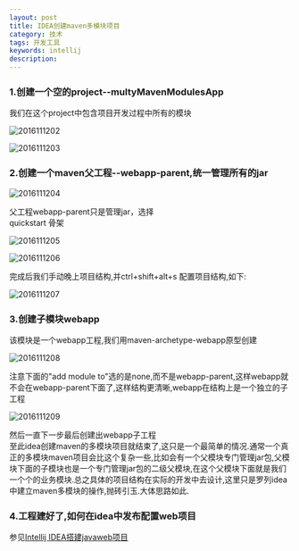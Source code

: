 ```yaml
---
layout: post
title: IDEA创建maven多模块项目
category: 技术
tags: 开发工具
keywords: intellij
description:
---
```

### 1.创建一个空的project--multyMavenModulesApp

我们在这个project中包含项目开发过程中所有的模块

![2016111202](http://ogiythg18.bkt.clouddn.com/2016-11-12-ideaMultiMaven01.png)

![2016111203](http://ogiythg18.bkt.clouddn.com/2016-11-12-ideaMultiMaven02.png)

### 2.创建一个maven父工程--webapp-parent,统一管理所有的jar

![2016111204](http://ogiythg18.bkt.clouddn.com/2016-11-12-ideaMultiMaven03.png)

父工程webapp-parent只是管理jar，选择  
quickstart 骨架

![2016111205](http://ogiythg18.bkt.clouddn.com/2016-11-12-ideaMultiMaven04.png)

![2016111206](http://ogiythg18.bkt.clouddn.com/2016-11-12-ideaMultiMaven05.png)

完成后我们手动晚上项目结构,并ctrl+shift+alt+s
配置项目结构,如下:  

![2016111207](http://ogiythg18.bkt.clouddn.com/2016-11-12-ideaMultiMaven06.png)

### 3.创建子模块webapp

该模块是一个webapp工程,我们用maven-archetype-webapp原型创建  

![2016111208](http://ogiythg18.bkt.clouddn.com/2016-11-12-ideaMultiMaven07.png)

注意下面的"add module to"选的是none,而不是webapp-parent,这样webapp就不会在webapp-parent下面了,这样结构更清晰,webapp在结构上是一个独立的子工程

![2016111209](http://ogiythg18.bkt.clouddn.com/2016-11-12-ideaMultiMaven08.png)

然后一直下一步最后创建出webapp子工程  
至此idea创建maven的多模块项目就结束了,这只是一个最简单的情况.通常一个真正的多模块maven项目会比这个复杂一些,比如会有一个父模块专门管理jar包,父模块下面的子模块也是一个专门管理jar包的二级父模块,在这个父模块下面就是我们一个个的业务模块.总之具体的项目结构在实际的开发中去设计,这里只是罗列idea中建立maven多模块的操作,抛砖引玉.大体思路如此.

### 4.工程建好了,如何在idea中发布配置web项目

参见[Intellij IDEA搭建javaweb项目](http://baolinliu.com/2016/08/27/idea01.html)
